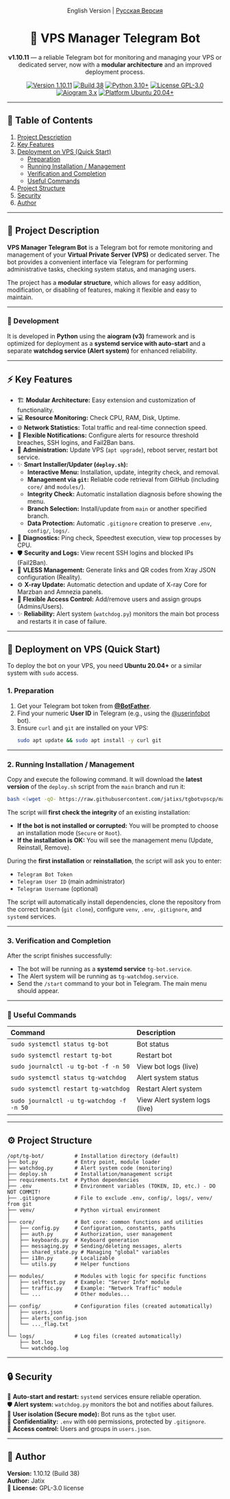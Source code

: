<p align="center">
  English Version | <a href="README.md">Русская Версия</a>
</p>

<h1 align="center">🤖 VPS Manager Telegram Bot</h1>

<p align="center">
  <b >v1.10.11</b> — a reliable Telegram bot for monitoring and managing your VPS or dedicated server, now with a <b>modular architecture</b> and an improved deployment process.
</p>

<p align="center">
  <a href="https://github.com/jatixs/tgbotvpscp/releases/latest"><img src="https://img.shields.io/badge/version-v1.10.12-blue?style=flat-square" alt="Version 1.10.11"/></a>
  <a href="CHANGELOG.en.md"><img src="https://img.shields.io/badge/build-38-purple?style=flat-square" alt="Build 38"/></a>
  <a href="https://www.python.org/"><img src="https://img.shields.io/badge/python-3.10%2B-green?style=flat-square" alt="Python 3.10+"/></a>
  <a href="https://choosealicense.com/licenses/gpl-3.0/"><img src="https://img.shields.io/badge/license-GPL--3.0-lightgrey?style=flat-square" alt="License GPL-3.0"/></a>
  <a href="https://github.com/aiogram/aiogram"><img src="https://img.shields.io/badge/aiogram-3.x-orange?style=flat-square" alt="Aiogram 3.x"/></a>
  <a href="https://releases.ubuntu.com/focal/"><img src="https://img.shields.io/badge/platform-Ubuntu%2020.04%2B-important?style=flat-square" alt="Platform Ubuntu 20.04+"/></a>
</p>

---

## 📘 Table of Contents
1. [Project Description](#-project-description)
2. [Key Features](#-key-features)
3. [Deployment on VPS (Quick Start)](#-deployment-on-vps-quick-start)
   - [Preparation](#1-preparation)
   - [Running Installation / Management](#2-running-installation--management)
   - [Verification and Completion](#3-verification-and-completion)
   - [Useful Commands](#-useful-commands)
4. [Project Structure](#️-project-structure)
5. [Security](#-security)
6. [Author](#-author)

---

## 🧩 Project Description

**VPS Manager Telegram Bot** is a Telegram bot for remote monitoring and management of your **Virtual Private Server (VPS)** or dedicated server. The bot provides a convenient interface via Telegram for performing administrative tasks, checking system status, and managing users.

The project has a **modular structure**, which allows for easy addition, modification, or disabling of features, making it flexible and easy to maintain.

---

### 🐍 Development

It is developed in **Python** using the **aiogram (v3)** framework and is optimized for deployment as a **systemd service with auto-start** and a separate **watchdog service (Alert system)** for enhanced reliability.

---

## ⚡ Key Features

* 🏗️ **Modular Architecture:** Easy extension and customization of functionality.
* 💻 **Resource Monitoring:** Check CPU, RAM, Disk, Uptime.
* 🌐 **Network Statistics:** Total traffic and real-time connection speed.
* 🔔 **Flexible Notifications:** Configure alerts for resource threshold breaches, SSH logins, and Fail2Ban bans.
* 🧭 **Administration:** Update VPS (`apt upgrade`), reboot server, restart bot service.
* ✨ **Smart Installer/Updater (`deploy.sh`):**
    * **Interactive Menu:** Installation, update, integrity check, and removal.
    * **Management via `git`:** Reliable code retrieval from GitHub (including `core/` and `modules/`).
    * **Integrity Check:** Automatic installation diagnosis before showing the menu.
    * **Branch Selection:** Install/update from `main` or another specified branch.
    * **Data Protection:** Automatic `.gitignore` creation to preserve `.env`, `config/`, `logs/`.
* 🚀 **Diagnostics:** Ping check, Speedtest execution, view top processes by CPU.
* 🛡️ **Security and Logs:** View recent SSH logins and blocked IPs (Fail2Ban).
* 🔑 **VLESS Management:** Generate links and QR codes from Xray JSON configuration (Reality).
* ⚙️ **X-ray Update:** Automatic detection and update of X-ray Core for Marzban and Amnezia panels.
* 👥 **Flexible Access Control:** Add/remove users and assign groups (Admins/Users).
* ✨ **Reliability:** Alert system (`watchdog.py`) monitors the main bot process and restarts it in case of failure.

---

## 🚀 Deployment on VPS (Quick Start)

To deploy the bot on your VPS, you need **Ubuntu 20.04+** or a similar system with `sudo` access.

### 1. Preparation

1.  Get your Telegram bot token from **[@BotFather](https://t.me/BotFather)**.
2.  Find your numeric **User ID** in Telegram (e.g., using the [@userinfobot](https://t.me/userinfobot) bot).
3.  Ensure `curl` and `git` are installed on your VPS:
    ```bash
    sudo apt update && sudo apt install -y curl git
    ```

---

### 2. Running Installation / Management

Copy and execute the following command. It will download the **latest version** of the `deploy.sh` script from the `main` branch and run it:

```bash
bash <(wget -qO- https://raw.githubusercontent.com/jatixs/tgbotvpscp/main/deploy_en.sh)
```
The script will **first check the integrity** of an existing installation:
* **If the bot is not installed or corrupted:** You will be prompted to choose an installation mode (`Secure` or `Root`).
* **If the installation is OK:** You will see the management menu (Update, Reinstall, Remove).

During the **first installation** or **reinstallation**, the script will ask you to enter:
* `Telegram Bot Token`
* `Telegram User ID` (main administrator)
* `Telegram Username` (optional)

The script will automatically install dependencies, clone the repository from the correct branch (`git clone`), configure `venv`, `.env`, `.gitignore`, and `systemd` services.

---

### 3. Verification and Completion

After the script finishes successfully:
* The bot will be running as a **systemd service** `tg-bot.service`.
* The Alert system will be running as `tg-watchdog.service`.
* Send the `/start` command to your bot in Telegram. The main menu should appear.

---

### 🧰 Useful Commands

| Command                               | Description                 |
| :------------------------------------ | :-------------------------- |
| `sudo systemctl status tg-bot`        | Bot status                  |
| `sudo systemctl restart tg-bot`       | Restart bot                 |
| `sudo journalctl -u tg-bot -f -n 50`    | View bot logs (live)        |
| `sudo systemctl status tg-watchdog`   | Alert system status         |
| `sudo systemctl restart tg-watchdog`  | Restart Alert system      |
| `sudo journalctl -u tg-watchdog -f -n 50` | View Alert system logs (live) |



---

## ⚙️ Project Structure

```
/opt/tg-bot/          # Installation directory (default)
├── bot.py            # Entry point, module loader
├── watchdog.py       # Alert system code (monitoring)
├── deploy.sh         # Installation/management script
├── requirements.txt  # Python dependencies
├── .env              # Environment variables (TOKEN, ID, etc.) - DO NOT COMMIT!
├── .gitignore        # File to exclude .env, config/, logs/, venv/ from git
├── venv/             # Python virtual environment
│
├── core/             # Bot core: common functions and utilities
│   ├── config.py     # Configuration, constants, paths
│   ├── auth.py       # Authorization, user management
│   ├── keyboards.py  # Keyboard generation
│   ├── messaging.py  # Sending/deleting messages, alerts
│   ├── shared_state.py # Managing "global" variables
│   ├── i18n.py 	  # Localizable
│   └── utils.py      # Helper functions
│
├── modules/          # Modules with logic for specific functions
│   ├── selftest.py   # Example: "Server Info" module
│   ├── traffic.py    # Example: "Network Traffic" module
│   └── ...           # Other modules...
│
├── config/           # Configuration files (created automatically)
│   ├── users.json
│   ├── alerts_config.json
│   └── ..._flag.txt
│
└── logs/             # Log files (created automatically)
    ├── bot.log
    └── watchdog.log
```
---
## 🔒 Security

🔄 **Auto-start and restart:** `systemd` services ensure reliable operation. <br>
🛡️ **Alert system:** `watchdog.py` monitors the bot and notifies about failures. <br>
👤 **User isolation (Secure mode):** Bot runs as the `tgbot` user. <br>
🔐 **Confidentiality:** `.env` with `600` permissions, protected by `.gitignore`. <br>
👮 **Access control:** Users and groups in `users.json`. <br>

---

## 👤 Author
**Version:** 1.10.12 (Build 38) <br>
**Author:** Jatix <br>
📜 **License:** GPL-3.0 license <br>